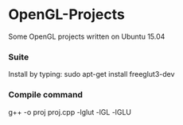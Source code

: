 # OpenGL-Projects
Some OpenGL projects written on Ubuntu 15.04

### Suite
Install by typing:
sudo apt-get install freeglut3-dev

### Compile command

g++ -o proj proj.cpp -lglut -lGL -lGLU
